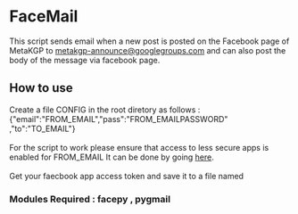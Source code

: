 # FaceMail
This script sends email when a new post is posted on the Facebook page of MetaKGP to metakgp-announce@googlegroups.com and  can also post the body of the message via facebook page.

## How to use 
Create a file CONFIG in the root diretory as follows : <br>
{"email":"FROM_EMAIL","pass":"FROM_EMAILPASSWORD" ,"to":"TO_EMAIL"} <br><br>
For the script to work please ensure that access to less secure apps is enabled for FROM_EMAIL 
It can be done by going <a href="https://www.google.com/settings/security/lesssecureapps">here</a>. 
<br><br>
Get your faecbook app access token and save it to a file named  


### Modules Required : facepy , pygmail
   
